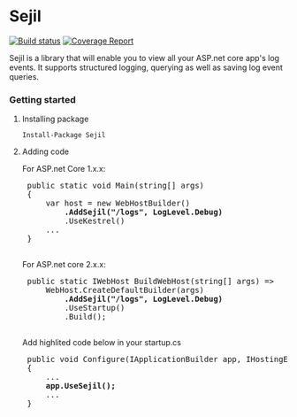 # Sejil

[![Build status](https://ci.appveyor.com/api/projects/status/5eci12hmv92dd8i6?svg=true)](https://ci.appveyor.com/project/alaatm/sejil)
[![Coverage Report](https://sejil.blob.core.windows.net/code-coverage/badge_combined.svg)](https://sejil.blob.core.windows.net/code-coverage/index.htm)

Sejil is a library that will enable you to view all your ASP.net core app's log events. It supports structured logging, querying as well as saving log event queries.

### Getting started

1. Installing package

    `Install-Package Sejil`

2. Adding code

    For ASP.net Core 1.x.x:

    <pre>
    public static void Main(string[] args)
    {
        var host = new WebHostBuilder()
            <b>.AddSejil("/logs", LogLevel.Debug)</b>
            .UseKestrel()
        ...
    }
    </pre>

    For ASP.net core 2.x.x:

    <pre>
    public static IWebHost BuildWebHost(string[] args) =>
        WebHost.CreateDefaultBuilder(args)
            <b>.AddSejil("/logs", LogLevel.Debug)</b>
            .UseStartup<Startup>()
            .Build();
    </pre>

    Add highlited code below in your startup.cs

    <pre>
    public void Configure(IApplicationBuilder app, IHostingEnvironment env)
    {
        ...
        <b>app.UseSejil();</b>
        ...
    }
    </pre>